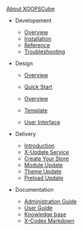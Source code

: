 [<span class="iconify" data-icon="mdi:cube-outline"></span> About XOOPSCube](/en/about.md)

- Developement
  - [Overview](/en/development/)
  - [Installation](/en/development/installation.md)
  - [Reference](/en/development/reference.md)
  - [Troubleshooting](/en/development/debug.md)


- Design
  - [Overview](/en/design/)
  - [Quick Start](/en/quick-start.md)
  - [Overview](/en/design/overview.md)

  - [Template](/en/design/template/)
  - [User Interface](/en/design/user-interface/)

- Delivery
  - [Introduction](/en/delivery/)
  - [X-Update Service](/en/delivery/setup-x-update.md)
  - [Create Your Store](/en/delivery/setup-x-store.md)
  - [Module Update](/en/delivery/update-module.md)
  - [Theme Update](/en/delivery/update-theme.md)
  - [Preload Update](/en/delivery/update-preload.md)

- Documentation
  - [Administration Guide](/en/administration.md)
  - [User Guide](/en/user-guide.md)
  - [Knowledge base](/en/knowledge-base.md)
  - [X-Codex Markdown](/en/markdown/)
